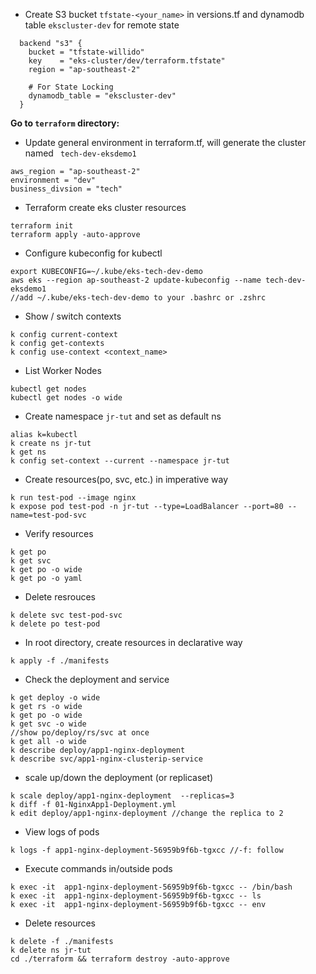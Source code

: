 - Create S3 bucket `tfstate-<your_name>` in versions.tf and dynamodb table `ekscluster-dev` for remote state

```
  backend "s3" {
    bucket = "tfstate-willido"
    key    = "eks-cluster/dev/terraform.tfstate"
    region = "ap-southeast-2" 
 
    # For State Locking
    dynamodb_table = "ekscluster-dev"    
  } 
```



**Go to `terraform` directory:**

- Update general environment in terraform.tf, will generate the cluster named ` tech-dev-eksdemo1`

```
aws_region = "ap-southeast-2"
environment = "dev"
business_divsion = "tech"
```

- Terraform create eks cluster resources

```
terraform init
terraform apply -auto-approve
```

- Configure kubeconfig for kubectl

```
export KUBECONFIG=~/.kube/eks-tech-dev-demo
aws eks --region ap-southeast-2 update-kubeconfig --name tech-dev-eksdemo1
//add ~/.kube/eks-tech-dev-demo to your .bashrc or .zshrc
```

- Show / switch contexts

```
k config current-context
k config get-contexts
k config use-context <context_name>
```

- List Worker Nodes

```
kubectl get nodes
kubectl get nodes -o wide
```

- Create namespace `jr-tut` and set as default ns

```
alias k=kubectl
k create ns jr-tut
k get ns
k config set-context --current --namespace jr-tut
```

- Create resources(po, svc, etc.) in imperative way

```
k run test-pod --image nginx
k expose pod test-pod -n jr-tut --type=LoadBalancer --port=80 --name=test-pod-svc
```

- Verify  resources

```
k get po
k get svc
k get po -o wide
k get po -o yaml
```

- Delete resrouces

```
k delete svc test-pod-svc
k delete po test-pod
```

- In root directory, create resources in declarative way

```
k apply -f ./manifests
```

- Check the deployment and service

```
k get deploy -o wide
k get rs -o wide
k get po -o wide
k get svc -o wide
//show po/deploy/rs/svc at once
k get all -o wide 
k describe deploy/app1-nginx-deployment
k describe svc/app1-nginx-clusterip-service
```

- scale up/down the deployment (or replicaset)

```
k scale deploy/app1-nginx-deployment  --replicas=3
k diff -f 01-NginxApp1-Deployment.yml
k edit deploy/app1-nginx-deployment //change the replica to 2
```

- View logs of pods

```
k logs -f app1-nginx-deployment-56959b9f6b-tgxcc //-f: follow
```

- Execute commands in/outside pods

```
k exec -it  app1-nginx-deployment-56959b9f6b-tgxcc -- /bin/bash
k exec -it  app1-nginx-deployment-56959b9f6b-tgxcc -- ls
k exec -it  app1-nginx-deployment-56959b9f6b-tgxcc -- env
```

- Delete resources

```
k delete -f ./manifests
k delete ns jr-tut
cd ./terraform && terraform destroy -auto-approve
```
